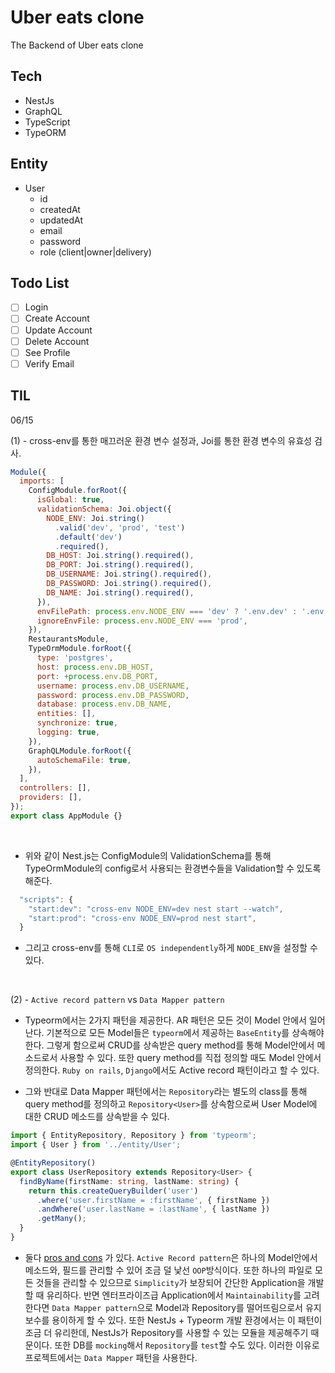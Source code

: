 # Uber eats clone

The Backend of Uber eats clone

## Tech

- NestJs
- GraphQL
- TypeScript
- TypeORM

## Entity

- User
  - id
  - createdAt
  - updatedAt
  - email
  - password
  - role (client|owner|delivery)

## Todo List

- [ ] Login
- [ ] Create Account
- [ ] Update Account
- [ ] Delete Account
- [ ] See Profile
- [ ] Verify Email

## TIL

06/15

(1) - cross-env를 통한 매끄러운 환경 변수 설정과, Joi를 통한 환경 변수의 유효성 검사.

```javascript
Module({
  imports: [
    ConfigModule.forRoot({
      isGlobal: true,
      validationSchema: Joi.object({
        NODE_ENV: Joi.string()
          .valid('dev', 'prod', 'test')
          .default('dev')
          .required(),
        DB_HOST: Joi.string().required(),
        DB_PORT: Joi.string().required(),
        DB_USERNAME: Joi.string().required(),
        DB_PASSWORD: Joi.string().required(),
        DB_NAME: Joi.string().required(),
      }),
      envFilePath: process.env.NODE_ENV === 'dev' ? '.env.dev' : '.env.test',
      ignoreEnvFile: process.env.NODE_ENV === 'prod',
    }),
    RestaurantsModule,
    TypeOrmModule.forRoot({
      type: 'postgres',
      host: process.env.DB_HOST,
      port: +process.env.DB_PORT,
      username: process.env.DB_USERNAME,
      password: process.env.DB_PASSWORD,
      database: process.env.DB_NAME,
      entities: [],
      synchronize: true,
      logging: true,
    }),
    GraphQLModule.forRoot({
      autoSchemaFile: true,
    }),
  ],
  controllers: [],
  providers: [],
});
export class AppModule {}
```

<br />

- 위와 같이 Nest.js는 ConfigModule의 ValidationSchema를 통해 TypeOrmModule의 config로서 사용되는 환경변수들을 Validation할 수 있도록 해준다.

```javascript
  "scripts": {
    "start:dev": "cross-env NODE_ENV=dev nest start --watch",
    "start:prod": "cross-env NODE_ENV=prod nest start",
  }
```

- 그리고 cross-env를 통해 `CLI`로 `OS independently`하게 `NODE_ENV`을 설정할 수 있다.

<br />

(2) - `Active record pattern` vs `Data Mapper pattern`

- Typeorm에서는 2가지 패턴을 제공한다. AR 패턴은 모든 것이 Model 안에서 일어난다. 기본적으로 모든 Model들은 `typeorm`에서 제공하는 `BaseEntity`를 상속해야한다. 그렇게 함으로써 CRUD를 상속받은 query method를 통해 Model안에서 메소드로서 사용할 수 있다. 또한 query method를 직접 정의할 때도 Model 안에서 정의한다. `Ruby on rails`, `Django`에서도 Active record 패턴이라고 할 수 있다.

- 그와 반대로 Data Mapper 패턴에서는 `Repository`라는 별도의 class를 통해 query method를 정의하고 `Repository<User>`를 상속함으로써 User Model에 대한 CRUD 메소드를 상속받을 수 있다.

```typescript
import { EntityRepository, Repository } from 'typeorm';
import { User } from '../entity/User';

@EntityRepository()
export class UserRepository extends Repository<User> {
  findByName(firstName: string, lastName: string) {
    return this.createQueryBuilder('user')
      .where('user.firstName = :firstName', { firstName })
      .andWhere('user.lastName = :lastName', { lastName })
      .getMany();
  }
}
```

- 둘다 [pros and cons](https://typeorm.io/#/active-record-data-mapper) 가 있다. `Active Record pattern`은 하나의 Model안에서 메소드와, 필드를 관리할 수 있어 조금 덜 낯선 `OOP`방식이다. 또한 하나의 파일로 모든 것들을 관리할 수 있으므로 `Simplicity`가 보장되어 간단한 Application을 개발할 때 유리하다. 반면 엔터프라이즈급 Application에서 `Maintainability`를 고려한다면 `Data Mapper pattern`으로 Model과 Repository를 떨어뜨림으로서 유지보수를 용이하게 할 수 있다. 또한 NestJs + Typeorm 개발 환경에서는 이 패턴이 조금 더 유리한데, NestJs가 Repository를 사용할 수 있는 모듈을 제공해주기 때문이다. 또한 DB를 `mocking`해서 `Repository`를 `test`할 수도 있다. 이러한 이유로 프로젝트에서는 `Data Mapper` 패턴을 사용한다.
